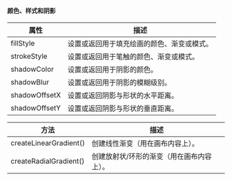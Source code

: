 #### 颜色、样式和阴影
|  属性  | 描述  |  
|  ----  | ----  |  
| fillStyle  | 	设置或返回用于填充绘画的颜色、渐变或模式。 |
| strokeStyle  | 	设置或返回用于笔触的颜色、渐变或模式。 |   
| shadowColor | 	设置或返回用于阴影的颜色。 |  
| shadowBlur | 	设置或返回用于阴影的模糊级别。 | 
| shadowOffsetX | 	设置或返回阴影与形状的水平距离。 |
| shadowOffsetY | 	设置或返回阴影与形状的垂直距离。 |  


|  方法  | 描述  |  
|  ----  | ----  |  
| createLinearGradient()  | 	创建线性渐变（用在画布内容上）。 |
| createRadialGradient()  | 	创建放射状/环形的渐变（用在画布内容上）。 |  